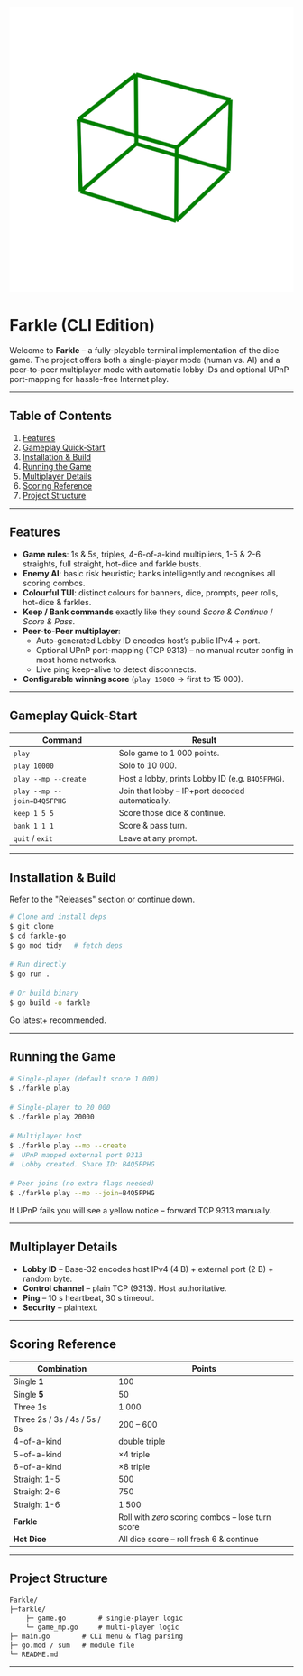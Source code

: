![Farkle Logo](farkle_raw.png)

# Farkle (CLI Edition)

Welcome to **Farkle** – a fully-playable terminal implementation of the dice game.
The project offers both a single-player mode (human vs. AI) and a peer-to-peer multiplayer mode with automatic lobby IDs and optional UPnP port-mapping for hassle-free Internet play.

---

## Table of Contents

1. [Features](#features)
2. [Gameplay Quick-Start](#gameplay-quick-start)
3. [Installation & Build](#installation--build)
4. [Running the Game](#running-the-game)
5. [Multiplayer Details](#multiplayer-details)
6. [Scoring Reference](#scoring-reference)
7. [Project Structure](#project-structure)

---

## Features

* **Game rules**: 1s & 5s, triples, 4-6-of-a-kind multipliers, 1-5 & 2-6 straights, full straight, hot-dice and farkle busts.
* **Enemy AI**: basic risk heuristic; banks intelligently and recognises all scoring combos.
* **Colourful TUI**: distinct colours for banners, dice, prompts, peer rolls, hot-dice & farkles.
* **Keep / Bank commands** exactly like they sound *Score & Continue* / *Score & Pass*.
* **Peer-to-Peer multiplayer**:
  * Auto-generated Lobby ID encodes host’s public IPv4 + port.
  * Optional UPnP port-mapping (TCP 9313) – no manual router config in most home networks.
  * Live ping keep-alive to detect disconnects.
* **Configurable winning score** (`play 15000` → first to 15 000).

---

## Gameplay Quick-Start

| Command                     | Result                                           |
| --------------------------- | ------------------------------------------------ |
| `play`                      | Solo game to 1 000 points.                       |
| `play 10000`                | Solo to 10 000.                                  |
| `play --mp --create`        | Host a lobby, prints Lobby ID (e.g. `B4Q5FPHG`). |
| `play --mp --join=B4Q5FPHG` | Join that lobby – IP+port decoded automatically. |
| `keep 1 5 5`                | Score those dice & continue.                     |
| `bank 1 1 1`                | Score & pass turn.                               |
| `quit` / `exit`             | Leave at any prompt.                             |

---

## Installation & Build

Refer to the "Releases" section or continue down.

```bash
# Clone and install deps
$ git clone
$ cd farkle-go
$ go mod tidy   # fetch deps

# Run directly
$ go run .

# Or build binary
$ go build -o farkle
```

Go latest+ recommended.

---

## Running the Game

```bash
# Single-player (default score 1 000)
$ ./farkle play

# Single-player to 20 000
$ ./farkle play 20000

# Multiplayer host
$ ./farkle play --mp --create
#  UPnP mapped external port 9313
#  Lobby created. Share ID: B4Q5FPHG

# Peer joins (no extra flags needed)
$ ./farkle play --mp --join=B4Q5FPHG
```

If UPnP fails you will see a yellow notice – forward TCP 9313 manually.

---

## Multiplayer Details

* **Lobby ID** – Base-32 encodes host IPv4 (4 B) + external port (2 B) + random byte.
* **Control channel** – plain TCP (9313). Host authoritative.
* **Ping** – 10 s heartbeat, 30 s timeout.
* **Security** – plaintext.

---

## Scoring Reference

| Combination                  | Points                                            |
| ---------------------------- | ------------------------------------------------- |
| Single **1**                 | 100                                               |
| Single **5**                 | 50                                                |
| Three 1s                     | 1 000                                             |
| Three 2s / 3s / 4s / 5s / 6s | 200 – 600                                         |
| 4-of-a-kind                  | double triple                                     |
| 5-of-a-kind                  | ×4 triple                                         |
| 6-of-a-kind                  | ×8 triple                                         |
| Straight 1-5                 | 500                                               |
| Straight 2-6                 | 750                                               |
| Straight 1-6                 | 1 500                                             |
| **Farkle**                   | Roll with *zero* scoring combos – lose turn score |
| **Hot Dice**                 | All dice score – roll fresh 6 & continue          |

---

## Project Structure

```
Farkle/
├─farkle/
    ├─ game.go        # single-player logic
    └─ game_mp.go     # multi-player logic
├─ main.go        # CLI menu & flag parsing
├─ go.mod / sum   # module file
└─ README.md
```

---